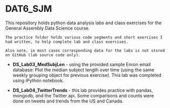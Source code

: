 DAT6_SJM
========

This repository holds python data analysis labs and class exercises for the General Assembly Data Science course. 

	The practice folder holds various code segments and short exercises I had written, to help complete lab and class exercises.
	
	Also note, in most cases corresponding data for the labs is not stored on GitHub (lab source code only).
	
 * **DS_Lab03_MedSubjLen** - using the provided sample Enron email database: Plot the median subject length over time (using the same weekly grouping object for previous exercise). This lab was completed using iPython notebook.
 
 * **DS_Lab04_TwitterTrends** - this lab provides practice with pandas, mongodb, and the Twitter api. Some comparisons and counts were done on tweets and trends from the US and Canada.
 
